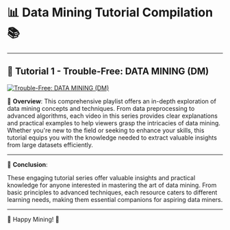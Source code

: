 # 📊 Data Mining Tutorial Compilation 📚

---

## 🎥 Tutorial 1 - Trouble-Free: DATA MINING (DM)

[![Trouble-Free: DATA MINING (DM)](https://img.youtube.com/vi/example1/0.jpg)](https://www.youtube.com/playlist?list=PLmAmHQ-_5ySxFoIGmY1MJao-XYvYGxxgj)

📝 **Overview**: This comprehensive playlist offers an in-depth exploration of data mining concepts and techniques. From data preprocessing to advanced algorithms, each video in this series provides clear explanations and practical examples to help viewers grasp the intricacies of data mining. Whether you're new to the field or seeking to enhance your skills, this tutorial equips you with the knowledge needed to extract valuable insights from large datasets efficiently.

---

📘 **Conclusion**:

These engaging tutorial series offer valuable insights and practical knowledge for anyone interested in mastering the art of data mining. From basic principles to advanced techniques, each resource caters to different learning needs, making them essential companions for aspiring data miners.

---

🚀 Happy Mining! 🌟
